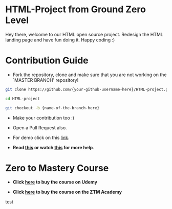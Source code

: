 
# HTML-Project from Ground Zero Level

Hey there, welcome to our HTML open source project. Redesign the HTML landing page and have fun doing it. Happy coding :)

# Contribution Guide

- Fork the repository, clone and make sure that you are not working on the `MASTER BRANCH' repository!

```bash
git clone https://github.com/{your-github-username-here}/HTML-project.git
```

```bash
cd HTML-project
```

```bash
git checkout -b {name-of-the-branch-here}
```

- Make your contribution too :)

- Open a Pull Request also.

- For demo click on this [link](https://zero-to-mastery.github.io/HTML-project/).

- **Read [this](https://help.github.com/en/articles/creating-a-pull-request-from-a-fork) or watch [this](https://www.youtube.com/watch?v=G1I3HF4YWEw) for more help**.

# Zero to Mastery Course

- **Click [here](https://www.udemy.com/course/the-complete-web-developer-zero-to-mastery/) to buy the course on Udemy**

- **Click [here](https://academy.zerotomastery.io/p/complete-web-developer-zero-to-mastery) to buy the course on the ZTM Academy**

test